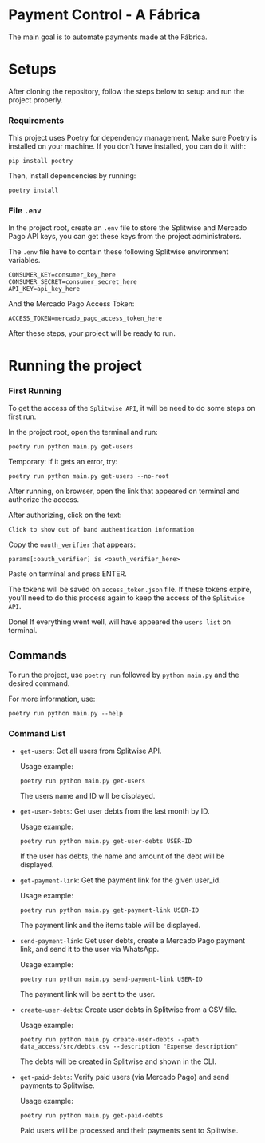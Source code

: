 # Payment Control - A Fábrica
The main goal is to automate payments made at the Fábrica.

# Setups
After cloning the repository, follow the steps below to setup and run the project properly.

### Requirements
This project uses Poetry for dependency management. Make sure Poetry is installed on your machine. If you don't have installed, you can do it with:

```
pip install poetry
```

Then, install depencencies by running:

```
poetry install
```
### File `.env`

In the project root, create an `.env` file to store the Splitwise and Mercado Pago API keys, you can get these keys from the project administrators.

The `.env` file have to contain these following Splitwise environment variables.

```
CONSUMER_KEY=consumer_key_here
CONSUMER_SECRET=consumer_secret_here
API_KEY=api_key_here
```

And the Mercado Pago Access Token:

```
ACCESS_TOKEN=mercado_pago_access_token_here
```

After these steps, your project will be ready to run.


# Running the project

### First Running

To get the access of the `Splitwise API`, it will be need to do some steps on first run.

In the project root, open the terminal and run:
```
poetry run python main.py get-users
```

Temporary: If it gets an error, try:
```
poetry run python main.py get-users --no-root
```

After running, on browser, open the link that appeared on terminal and authorize the access.

After authorizing, click on the text:

`Click to show out of band authentication information`

Copy the `oauth_verifier` that appears:

```
params[:oauth_verifier] is <oauth_verifier_here>
``` 

Paste on terminal and press ENTER.

The tokens will be saved on `access_token.json` file. If these tokens expire, you'll need to do this process again to keep the access of the `Splitwise API`.

Done! If everything went well, will have appeared the `users list` on terminal.

## Commands

To run the project, use `poetry run` followed by `python main.py` and the desired command.

For more information, use:
```
poetry run python main.py --help
```

### Command List

* `get-users`: Get all users from Splitwise API.

    Usage example:
    ```
    poetry run python main.py get-users
    ```
    The users name and ID will be displayed.

* `get-user-debts`: Get user debts from the last month by ID.

    Usage example:
    ```
    poetry run python main.py get-user-debts USER-ID
    ```
    If the user has debts, the name and amount of the debt will be displayed.

* `get-payment-link`: Get the payment link for the given user_id.

    Usage example:
    ```
    poetry run python main.py get-payment-link USER-ID
    ```
    The payment link and the items table will be displayed.

* `send-payment-link`: Get user debts, create a Mercado Pago payment link, and send it to the user via WhatsApp.

    Usage example:
    ```
    poetry run python main.py send-payment-link USER-ID
    ```
    The payment link will be sent to the user.

* `create-user-debts`: Create user debts in Splitwise from a CSV file.

    Usage example:
    ```
    poetry run python main.py create-user-debts --path data_access/src/debts.csv --description "Expense description"
    ```
    The debts will be created in Splitwise and shown in the CLI.

* `get-paid-debts`: Verify paid users (via Mercado Pago) and send payments to Splitwise.

    Usage example:
    ```
    poetry run python main.py get-paid-debts
    ```
    Paid users will be processed and their payments sent to Splitwise.
